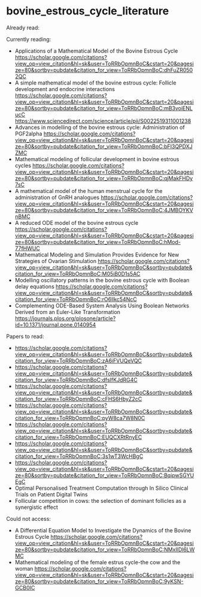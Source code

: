# bovine_estrous_cycle_literature


Already read:

Currently reading:
* Applications of a Mathematical Model of the Bovine Estrous Cycle
  https://scholar.google.com/citations?view_op=view_citation&hl=sk&user=ToRRbOpmnBoC&cstart=20&pagesize=80&sortby=pubdate&citation_for_view=ToRRbOpmnBoC:dhFuZR0502QC
* A simple mathematical model of the bovine estrous cycle: Follicle development and endocrine interactions
  https://scholar.google.com/citations?view_op=view_citation&hl=sk&user=ToRRbOpmnBoC&cstart=20&pagesize=80&sortby=pubdate&citation_for_view=ToRRbOpmnBoC:mB3voiENLucC
  https://www.sciencedirect.com/science/article/pii/S0022519311001238
* Advances in modelling of the bovine estrous cycle: Administration of PGF2alpha
  https://scholar.google.com/citations?view_op=view_citation&hl=sk&user=ToRRbOpmnBoC&cstart=20&pagesize=80&sortby=pubdate&citation_for_view=ToRRbOpmnBoC:bFI3QPDXJZMC
* Mathematical modeling of follicular development in bovine estrous cycles
  https://scholar.google.com/citations?view_op=view_citation&hl=sk&user=ToRRbOpmnBoC&cstart=20&pagesize=80&sortby=pubdate&citation_for_view=ToRRbOpmnBoC:qjMakFHDy7sC
* A mathematical model of the human menstrual cycle for the administration of GnRH analogues
  https://scholar.google.com/citations?view_op=view_citation&hl=sk&user=ToRRbOpmnBoC&cstart=20&pagesize=80&sortby=pubdate&citation_for_view=ToRRbOpmnBoC:4JMBOYKVnBMC
* A reduced ODE model of the bovine estrous cycle
  https://scholar.google.com/citations?view_op=view_citation&hl=sk&user=ToRRbOpmnBoC&cstart=20&pagesize=80&sortby=pubdate&citation_for_view=ToRRbOpmnBoC:hMod-77fHWUC
* Mathematical Modeling and Simulation Provides Evidence for New Strategies of Ovarian Stimulation
  https://scholar.google.com/citations?view_op=view_citation&hl=sk&user=ToRRbOpmnBoC&sortby=pubdate&citation_for_view=ToRRbOpmnBoC:M05iB0D1s5AC
* Modelling oscillatory patterns in the bovine estrous cycle with Boolean delay equations
  https://scholar.google.com/citations?view_op=view_citation&hl=sk&user=ToRRbOpmnBoC&sortby=pubdate&citation_for_view=ToRRbOpmnBoC:rO6llkc54NcC
* Complementing ODE-Based System Analysis Using Boolean Networks Derived from an Euler-Like Transformation
  https://journals.plos.org/plosone/article?id=10.1371/journal.pone.0140954


Papers to read:
* https://scholar.google.com/citations?view_op=view_citation&hl=sk&user=ToRRbOpmnBoC&sortby=pubdate&citation_for_view=ToRRbOpmnBoC:zA6iFVUQeVQC
* https://scholar.google.com/citations?view_op=view_citation&hl=sk&user=ToRRbOpmnBoC&sortby=pubdate&citation_for_view=ToRRbOpmnBoC:dfsIfKJdRG4C
* https://scholar.google.com/citations?view_op=view_citation&hl=sk&user=ToRRbOpmnBoC&sortby=pubdate&citation_for_view=ToRRbOpmnBoC:cFHS6HbyZ2cC
* https://scholar.google.com/citations?view_op=view_citation&hl=sk&user=ToRRbOpmnBoC&sortby=pubdate&citation_for_view=ToRRbOpmnBoC:pyW8ca7W8N0C
* https://scholar.google.com/citations?view_op=view_citation&hl=sk&user=ToRRbOpmnBoC&sortby=pubdate&citation_for_view=ToRRbOpmnBoC:EUQCXRtRnyEC
* https://scholar.google.com/citations?view_op=view_citation&hl=sk&user=ToRRbOpmnBoC&sortby=pubdate&citation_for_view=ToRRbOpmnBoC:3s1wT3WcHBgC
* https://scholar.google.com/citations?view_op=view_citation&hl=sk&user=ToRRbOpmnBoC&cstart=20&pagesize=80&sortby=pubdate&citation_for_view=ToRRbOpmnBoC:BqipwSGYUEgC
* Optimal Personalised Treatment Computation through In Silico Clinical Trials on Patient Digital Twins
* Follicular competition in cows: the selection of dominant follicles as a synergistic effect


Could not access:
* A Differential Equation Model to Investigate the Dynamics of the Bovine Estrous Cycle
  https://scholar.google.com/citations?view_op=view_citation&hl=sk&user=ToRRbOpmnBoC&cstart=20&pagesize=80&sortby=pubdate&citation_for_view=ToRRbOpmnBoC:NMxIlDl6LWMC
* Mathematical modeling of the female estrus cycle-the cow and the woman
  https://scholar.google.com/citations?view_op=view_citation&hl=sk&user=ToRRbOpmnBoC&cstart=20&pagesize=80&sortby=pubdate&citation_for_view=ToRRbOpmnBoC:9yKSN-GCB0IC
